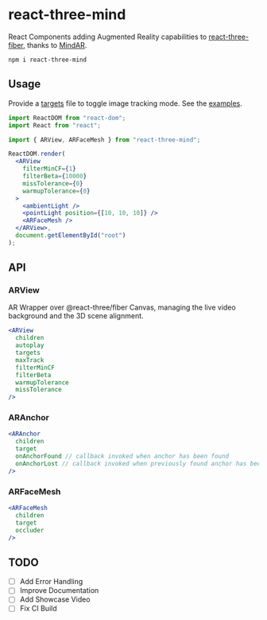 # react-three-mind

React Components adding Augmented Reality capabilities to [react-three-fiber](https://github.com/pmndrs/react-three-fiber), thanks to [MindAR](https://github.com/hiukim/mind-ar-js).

```
npm i react-three-mind
```

## Usage

Provide a [targets]("https://cdn.jsdelivr.net/gh/hiukim/mind-ar-js@1.1.4/examples/image-tracking/assets/card-example/card.mind") file to toggle image tracking mode. See the [examples](./examples).

```jsx
import ReactDOM from "react-dom";
import React from "react";

import { ARView, ARFaceMesh } from "react-three-mind";

ReactDOM.render(
  <ARView
    filterMinCF={1}
    filterBeta={10000}
    missTolerance={0}
    warmupTolerance={0}
  >
    <ambientLight />
    <pointLight position={[10, 10, 10]} />
    <ARFaceMesh />
  </ARView>,
  document.getElementById("root")
);
```

## API

### ARView
AR Wrapper over @react-three/fiber Canvas, managing the live video background and the 3D scene alignment.

```jsx
<ARView
  children 
  autoplay
  targets
  maxTrack
  filterMinCF
  filterBeta
  warmupTolerance
  missTolerance
/>
```

### ARAnchor

```jsx
<ARAnchor
  children
  target
  onAnchorFound // callback invoked when anchor has been found
  onAnchorLost // callback invoked when previously found anchor has been lost
/>
```

### ARFaceMesh

```jsx
<ARFaceMesh
  children
  target
  occluder
/>
```

## TODO
- [ ] Add Error Handling
- [ ] Improve Documentation
- [ ] Add Showcase Video
- [ ] Fix CI Build
